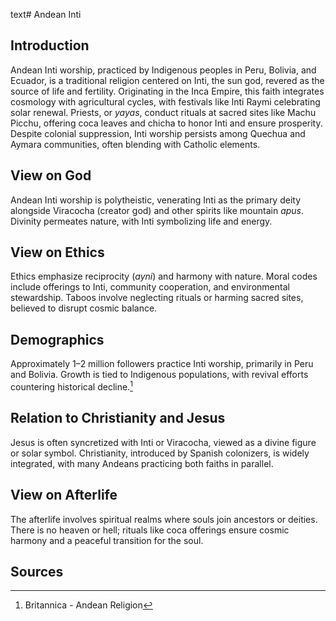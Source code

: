 text# Andean Inti
## Introduction
Andean Inti worship, practiced by Indigenous peoples in Peru, Bolivia, and Ecuador, is a traditional religion centered on Inti, the sun god, revered as the source of life and fertility. Originating in the Inca Empire, this faith integrates cosmology with agricultural cycles, with festivals like Inti Raymi celebrating solar renewal. Priests, or *yayas*, conduct rituals at sacred sites like Machu Picchu, offering coca leaves and chicha to honor Inti and ensure prosperity. Despite colonial suppression, Inti worship persists among Quechua and Aymara communities, often blending with Catholic elements.
## View on God
Andean Inti worship is polytheistic, venerating Inti as the primary deity alongside Viracocha (creator god) and other spirits like mountain *apus*. Divinity permeates nature, with Inti symbolizing life and energy.
## View on Ethics
Ethics emphasize reciprocity (*ayni*) and harmony with nature. Moral codes include offerings to Inti, community cooperation, and environmental stewardship. Taboos involve neglecting rituals or harming sacred sites, believed to disrupt cosmic balance.
## Demographics
Approximately 1–2 million followers practice Inti worship, primarily in Peru and Bolivia. Growth is tied to Indigenous populations, with revival efforts countering historical decline.[^1]
## Relation to Christianity and Jesus
Jesus is often syncretized with Inti or Viracocha, viewed as a divine figure or solar symbol. Christianity, introduced by Spanish colonizers, is widely integrated, with many Andeans practicing both faiths in parallel.
## View on Afterlife
The afterlife involves spiritual realms where souls join ancestors or deities. There is no heaven or hell; rituals like coca offerings ensure cosmic harmony and a peaceful transition for the soul.
## Sources
[^1]: Britannica - Andean Religion[](https://www.britannica.com/topic/Andean-religion)
[^2]: JSTOR - Andean Ethics[](https://www.jstor.org/stable/3260937)
[^3]: World Religion Database - Andean Inti[](https://www.worldreligiondatabase.org)
[^4]: Wikipedia - Andean and Christianity[](https://en.wikipedia.org/wiki/Andean_religion#Christianity)
[^5]: Wikipedia - Andean Afterlife[](https://en.wikipedia.org/wiki/Andean_religion#Afterlife)
